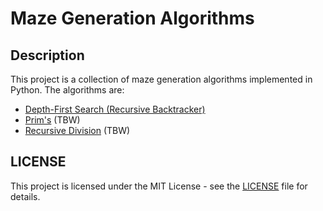 # Maze Generation Algorithms

## Description

This project is a collection of maze generation algorithms implemented in Python. The algorithms are:

-   [Depth-First Search (Recursive Backtracker)](https://en.wikipedia.org/wiki/Maze_generation_algorithm#Randomized_depth-first_search)
-   [Prim's](<https://en.wikipedia.org/wiki/Maze_generation_algorithm#Iterative_randomized_Prim's_algorithm_(without_stack,_without_sets)>) (TBW)
-   [Recursive Division](https://en.wikipedia.org/wiki/Maze_generation_algorithm#Recursive_division_method) (TBW)

## LICENSE

This project is licensed under the MIT License - see the [LICENSE](LICENSE) file for details.
